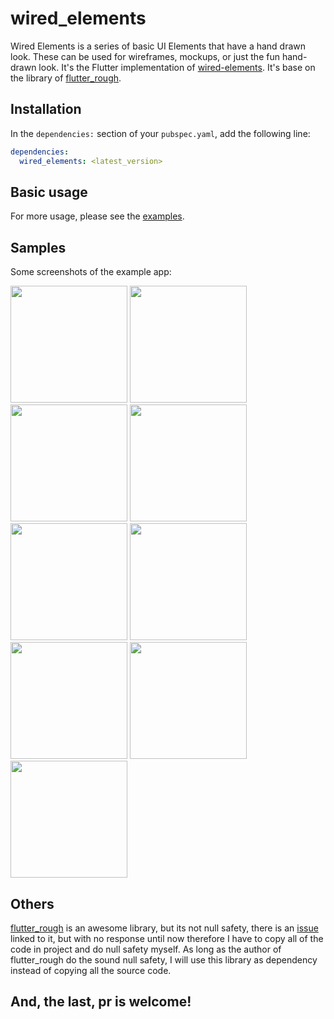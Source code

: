 # wired_elements

Wired Elements is a series of basic UI Elements that have a hand drawn look. These can be used for wireframes, mockups, or just the fun hand-drawn look. It's the Flutter implementation of [wired-elements](https://github.com/rough-stuff/wired-elements). It's base on the library of [flutter_rough](https://github.com/sergiandreplace/flutter_rough).

## Installation

In the `dependencies:` section of your `pubspec.yaml`, add the following line:

```yaml
dependencies:
  wired_elements: <latest_version>
```
## Basic usage

For more usage, please see the [examples](https://github.com/KevinZhang19870314/wired_elements/blob/main/example/lib/demos.dart).

## Samples

Some screenshots of the example app:

<p>
    <img src="https://raw.githubusercontent.com/KevinZhang19870314/wired_elements/main/example/assets/screenshots/wired_button.jpg" width="187" heght="333" />
    <img src="https://raw.githubusercontent.com/KevinZhang19870314/wired_elements/main/example/assets/screenshots/wired_card.jpg" width="187" heght="333" />
    <img src="https://raw.githubusercontent.com/KevinZhang19870314/wired_elements/main/example/assets/screenshots/wired_checkbox.jpg" width="187" heght="333" />
    <img src="https://raw.githubusercontent.com/KevinZhang19870314/wired_elements/main/example/assets/screenshots/wired_combo.jpg" width="187" heght="333" />
    <img src="https://raw.githubusercontent.com/KevinZhang19870314/wired_elements/main/example/assets/screenshots/wired_dialog.jpg" width="187" heght="333" />
    <img src="https://raw.githubusercontent.com/KevinZhang19870314/wired_elements/main/example/assets/screenshots/wired_divider.jpg" width="187" heght="333" />
    <img src="https://raw.githubusercontent.com/KevinZhang19870314/wired_elements/main/example/assets/screenshots/wired_input.jpg" width="187" heght="333" />
    <img src="https://raw.githubusercontent.com/KevinZhang19870314/wired_elements/main/example/assets/screenshots/wired_radio.jpg" width="187" heght="333" />
    <img src="https://raw.githubusercontent.com/KevinZhang19870314/wired_elements/main/example/assets/screenshots/wired_slider.jpg" width="187" heght="333" />
</p>

## Others

[flutter_rough](https://github.com/sergiandreplace/flutter_rough) is an awesome library, but its not null safety, there is an [issue](https://github.com/sergiandreplace/flutter_rough/issues/5) linked to it, but with no response until now therefore I have to copy all of the code in project and do null safety myself. As long as the author of flutter_rough do the sound null safety, I will use this library as dependency instead of copying all the source code.

## And, the last, pr is welcome!